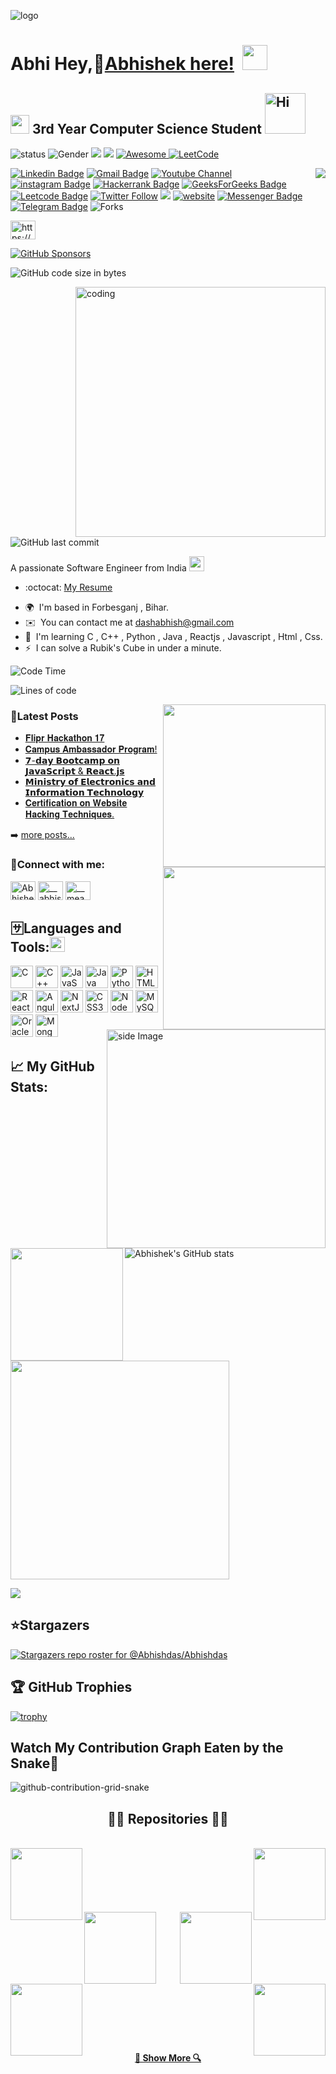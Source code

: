 ![logo](https://github.com/Abhishdas/Abhishdas/blob/main/Abhi.png)

Abhi
Hey,🙎[Abhishek here!](https://www.linkedin.com/in/abhisdas) ![]() <img src="https://media.giphy.com/media/hvRJCLFzcasrR4ia7z/giphy.gif" width="40px" height="40px">                   
====================================================================================================================================

<img src="https://media.giphy.com/media/WUlplcMpOCEmTGBtBW/giphy.gif" width="30">  3rd Year Computer Science Student   <img src="https://emojis.slackmojis.com/emojis/images/1588866973/8934/hellokittydance.gif?1588866973" alt="Hi" width="65" />
--------------------
![status](https://img.shields.io/badge/STATUS-UP-brightgreen) ![Gender](https://img.shields.io/badge/Gender-%F0%9F%A4%B5-lightgrey) ![](https://img.shields.io/github/stars/Abhishdas?color=fefb7b&logo=Undertale)
[![](https://img.shields.io/github/followers/Abhishdas?color=27da6b&logo=Handshake)](https://github.com/Abhishdas?tab=followers)   </a>
  <a href="https://github.com/Abhishdas/Abhishdas">
    <img alt="Awesome" src="https://awesome.re/mentioned-badge.svg">
  </a>  [![LeetCode](https://img.shields.io/badge/dynamic/json?style=plastic&labelColor=black&color=%23ffa116&label=Solved&query=solvedOverTotal&url=https%3A%2F%2Fleetcode-badge.vercel.app%2Fapi%2Fusers%2FAbhisdas&logo=leetcode&logoColor=yellow)](https://leetcode.com/Abhisdas/)




<img align="right" src="https://img.shields.io/endpoint?color=darkred&label=PROFILE%20VIEWS&logo=red&logoColor=yellow&url=https%3A%2F%2Fhits.dwyl.com%2FAbhishdas%2FAbhishdas.json"/>

[![Linkedin Badge](https://img.shields.io/badge/-Abhishdas-blue?style=flat-square&logo=Linkedin&logoColor=white&link=https://www.linkedin.com/in/abhisdas)](https://www.linkedin.com/in/abhisdas) [![Gmail Badge](https://img.shields.io/badge/-dashabhish@gmail.com-c14438?style=flat-square&logo=Gmail&logoColor=white&link=mailto:dashabhish@gmail.com)](mailto:dashabhish@gmail.com) [![Youtube Channel](https://img.shields.io/badge/-Abhishek%20Kumar%20DAS-c14438?style=flat-square&logo=Youtube&link=https://www.youtube.com/channel/UCRZLcQIvFES7Mvz3uFOvHjg)](https://www.youtube.com/channel/UCRZLcQIvFES7Mvz3uFOvHjg)
 [![instagram Badge](https://img.shields.io/badge/-Abhish%20Das-purple?style=flat-square&logo=Instagram&link=https://www.instagram.com/abhis.das)](https://www.instagram.com/abhis.das) [![Hackerrank Badge](https://img.shields.io/badge/-Dash%20Abhish-black?style=flat-square&logo=Hackerrank&link=https://www.hackerrank.com/dashabhish?hr_r=1)](https://www.hackerrank.com/dashabhish?hr_r=1) [![GeeksForGeeks Badge](https://img.shields.io/badge/-Abhis%20das-black?style=flat-square&logo=GeeksForGeeks&link=https://auth.geeksforgeeks.org/user/abhisdas)](https://auth.geeksforgeeks.org/user/abhisdas)  [![Leetcode Badge](https://img.shields.io/badge/-Abhis%20das-black?style=flat-square&logo=Leetcode&link=https://leetcode.com/Abhisdas/)](https://leetcode.com/Abhisdas/)
[![Twitter Follow](https://img.shields.io/twitter/follow/das_Abhish?style=social)](https://twitter.com/das_Abhish)
[![](https://img.shields.io/badge/-@Abhishdas-%23181717?style=flat-square&logo=github)](https://github.com/Abhishdas)
[![website](https://img.shields.io/badge/Website-46a2f1.svg?&style=flat-square&logo=Google-Chrome&logoColor=white&link=https://abhishdas.github.io/TXON_04/)](https://abhishdas.github.io/TXON_04/)
 [![Messenger Badge](https://img.shields.io/badge/-Messenger-0078FF?style=flat&logo=Messenger&logoColor=white)](https://m.me/meabhishek.dash "Connect on Facebook") [![Telegram Badge](https://img.shields.io/badge/-@Abhisdas-0088CC?style=flat&logo=Telegram&logoColor=white)](https://t.me/Abhisdas "Contact on Telegram")  <img alt="Forks" src="https://img.shields.io/github/forks/Abhishdas/OS_LAB?style=flat-square&labelColor=343b41"/>

<a href="https://www.codechef.com/users/abhisdas" target="blank"><img align="center" src="https://cdn.jsdelivr.net/npm/simple-icons@3.1.0/icons/codechef.svg" alt="https://www.codechef.com/users/abhisdas" height="30" width="40" /></a>



 [![GitHub Sponsors](https://img.shields.io/github/sponsors/Abhishdas?color=BF4B8A1&logo=githubsponsors&style=for-the-badge&label=Sponsor%20on%20Github)](https://github.com/sponsors/Abhishdas)
 


 
![GitHub code size in bytes](https://img.shields.io/github/languages/code-size/Abhishdas/Final-Project-FRT.svg?colorB=RebeccaPurple&label=Code%20Size&style=popout)


  <img align="right" alt="coding" width="400" src="https://camo.githubusercontent.com/c1dcb74cc1c1835b1d716f5051499a2814c683c806b15f04b0eba492863703e9/68747470733a2f2f63646e2e6472696262626c652e636f6d2f75736572732f3733303730332f73637265656e73686f74732f363538313234332f6176656e746f2e676966">
  



![GitHub last commit](https://img.shields.io/github/last-commit/Abhishdas/Abhishdas.svg)










  
A passionate Software Engineer from India <img src="https://github.com/TheDudeThatCode/TheDudeThatCode/blob/master/Assets/Earth.gif" width="24px">

  - :octocat: [My Resume](https://drive.google.com/file/d/10nwN7fyAja3_BP-duQaDNQ3eidKoNK06/view?usp=drive_link)
*   🌍  I'm based in Forbesganj , Bihar.
*   ✉️  You can contact me at [dashabhish@gmail.com](mailto:dashabhish@gmail.com)
*   🧠  I'm learning C , C++ , Python , Java , Reactjs , Javascript , Html , Css.
*   ⚡  I can solve a Rubik's Cube in under a minute.


  
    
  ![Code Time](http://img.shields.io/badge/Code%20Time-600%20hrs%2041%20mins-orange)

![Lines of code](https://img.shields.io/badge/From%20Hello%20World%20To-Thousands%20of%20lines%20of%20code-black)

<img align="right" src="https://stats.quine.sh/Abhisdas/github?theme=dark" width="260">
<img align="right" src="https://stats.quine.sh/Abhisdas/dependencies?theme=dark" width="260">



### 📮Latest Posts

<!--POST-LIST:START -->
- [ 𝐅𝐥𝐢𝐩𝐫 𝐇𝐚𝐜𝐤𝐚𝐭𝐡𝐨𝐧 𝟏𝟕](https://www.linkedin.com/posts/abhisdas_teamwork-webdevelopment-hackathon-activity-7067010166155603968-dU9U?utm_source=share&utm_medium=member_desktop)
- [𝐂𝐚𝐦𝐩𝐮𝐬 𝐀𝐦𝐛𝐚𝐬𝐬𝐚𝐝𝐨𝐫 𝐏𝐫𝐨𝐠𝐫𝐚𝐦!](https://www.linkedin.com/posts/abhisdas_everyone-devtown-campusambassador-activity-7056012966332141568-ELhw?utm_source=share&utm_medium=member_desktop)
- [𝟳-𝗱𝗮𝘆 𝗕𝗼𝗼𝘁𝗰𝗮𝗺𝗽 𝗼𝗻 𝗝𝗮𝘃𝗮𝗦𝗰𝗿𝗶𝗽𝘁 & 𝗥𝗲𝗮𝗰𝘁.𝗷𝘀](https://www.linkedin.com/posts/abhisdas_javascript-react-google-activity-7055660903840563200-C42B?utm_source=share&utm_medium=member_desktop)
- [𝗠𝗶𝗻𝗶𝘀𝘁𝗿𝘆 𝗼𝗳 𝗘𝗹𝗲𝗰𝘁𝗿𝗼𝗻𝗶𝗰𝘀 𝗮𝗻𝗱 𝗜𝗻𝗳𝗼𝗿𝗺𝗮𝘁𝗶𝗼𝗻 𝗧𝗲𝗰𝗵𝗻𝗼𝗹𝗼𝗴𝘆](https://www.linkedin.com/posts/abhisdas_stay-safe-online-campaign-activity-7045398111296385026-BvPa?utm_source=share&utm_medium=member_desktop)
- [𝐂𝐞𝐫𝐭𝐢𝐟𝐢𝐜𝐚𝐭𝐢𝐨𝐧 𝐨𝐧 𝐖𝐞𝐛𝐬𝐢𝐭𝐞 𝐇𝐚𝐜𝐤𝐢𝐧𝐠 𝐓𝐞𝐜𝐡𝐧𝐢𝐪𝐮𝐞𝐬.](https://www.linkedin.com/posts/abhisdas_training-growth-learning-activity-7038923753019371520-x4OM?utm_source=share&utm_medium=member_desktop)
<!--POST-LIST:END -->

➡️ [more posts...](https://www.linkedin.com/in/abhisdas/)










  
  <img src="https://github.com/sciencepal/sciencepal/blob/master/assets/life_balance.gif" alt="side Image" align="right" width="350" height="auto" />
<h3 align="left">🤝Connect with me:</h3>
<p align="left">
<a href="https://linkedin.com/in/abhishek-das-b55156225/" target="blank"><img align="center" src="https://raw.githubusercontent.com/rahuldkjain/github-profile-readme-generator/master/src/images/icons/Social/linked-in-alt.svg" alt="Abhishek Das" height="30" width="40" /></a>
<a href="https://instagram.com/__abhis.das__" target="blank"><img align="center" src="https://raw.githubusercontent.com/rahuldkjain/github-profile-readme-generator/master/src/images/icons/Social/instagram.svg" alt="__abhis.das__" height="30" width="40" /></a>
<a href="https://www.facebook.com/__meabhishek.dash__" target="blank"><img align="center" src="https://raw.githubusercontent.com/rahuldkjain/github-profile-readme-generator/master/src/images/icons/Social/facebook.svg" alt="__meabhishek.dash__" height="30" width="40" /></a>
</p>

## 🈂️Languages and Tools:<img src='https://user-images.githubusercontent.com/74038190/206662607-d9e7591e-bbf9-42f9-9386-29efc927bc16.gif' width="24">
<p align="left">
<a href="https://docs.microsoft.com/en-us/cpp/?view=msvc-170" target="_blank" rel="noreferrer"><img src="https://raw.githubusercontent.com/danielcranney/readme-generator/main/public/icons/skills/c-colored.svg" width="36" height="36" alt="C" /></a>
<a href="https://docs.microsoft.com/en-us/cpp/?view=msvc-170" target="_blank" rel="noreferrer"><img src="https://raw.githubusercontent.com/danielcranney/readme-generator/main/public/icons/skills/cplusplus-colored.svg" width="36" height="36" alt="C++" /></a>
<a href="https://developer.mozilla.org/en-US/docs/Web/JavaScript" target="_blank" rel="noreferrer"><img src="https://raw.githubusercontent.com/danielcranney/readme-generator/main/public/icons/skills/javascript-colored.svg" width="36" height="36" alt="JavaScript" /></a>
<a href="https://www.oracle.com/java/" target="_blank" rel="noreferrer"><img src="https://raw.githubusercontent.com/danielcranney/readme-generator/main/public/icons/skills/java-colored.svg" width="36" height="36" alt="Java" /></a>
<a href="https://www.python.org/" target="_blank" rel="noreferrer"><img src="https://raw.githubusercontent.com/danielcranney/readme-generator/main/public/icons/skills/python-colored.svg" width="36" height="36" alt="Python" /></a>
<a href="https://developer.mozilla.org/en-US/docs/Glossary/HTML5" target="_blank" rel="noreferrer"><img src="https://raw.githubusercontent.com/danielcranney/readme-generator/main/public/icons/skills/html5-colored.svg" width="36" height="36" alt="HTML5" /></a>
<a href="https://reactjs.org/" target="_blank" rel="noreferrer"><img src="https://raw.githubusercontent.com/danielcranney/readme-generator/main/public/icons/skills/react-colored.svg" width="36" height="36" alt="React" /></a>
<a href="https://angular.io/" target="_blank" rel="noreferrer"><img src="https://raw.githubusercontent.com/danielcranney/readme-generator/main/public/icons/skills/angularjs-colored.svg" width="36" height="36" alt="Angular" /></a>
<a href="https://nextjs.org/docs" target="_blank" rel="noreferrer"><img src="https://raw.githubusercontent.com/danielcranney/readme-generator/main/public/icons/skills/nextjs-colored.svg" width="36" height="36" alt="NextJs" /></a>
<a href="https://www.w3.org/TR/CSS/#css" target="_blank" rel="noreferrer"><img src="https://raw.githubusercontent.com/danielcranney/readme-generator/main/public/icons/skills/css3-colored.svg" width="36" height="36" alt="CSS3" /></a>
<a href="https://nodejs.org/en/" target="_blank" rel="noreferrer"><img src="https://raw.githubusercontent.com/danielcranney/readme-generator/main/public/icons/skills/nodejs-colored.svg" width="36" height="36" alt="NodeJS" /></a>
<a href="https://www.mysql.com/" target="_blank" rel="noreferrer"><img src="https://raw.githubusercontent.com/danielcranney/readme-generator/main/public/icons/skills/mysql-colored.svg" width="36" height="36" alt="MySQL" /></a>
<a href="https://www.oracle.com/uk/index.html" target="_blank" rel="noreferrer"><img src="https://raw.githubusercontent.com/danielcranney/readme-generator/main/public/icons/skills/oracle-colored.svg" width="36" height="36" alt="Oracle" /></a>
<a href="https://www.mongodb.com/" target="_blank" rel="noreferrer"><img src="https://raw.githubusercontent.com/danielcranney/readme-generator/main/public/icons/skills/mongodb-colored.svg" width="36" height="36" alt="MongoDB" /></a>
</p>



## 📈 My GitHub Stats:   
<img align="left" height="180em" src="https://github-readme-stats-sigma-five.vercel.app/api/top-langs/?username=Abhishdas&layout=compact&langs_count=8"/>

![Abhishek's GitHub stats](https://github-readme-stats.vercel.app/api?username=Abhishdas&theme=graywhite&show_icons=true) 


<img src="https://stats.quine.sh/Abhisdas/languages-over-time?theme=dark" width="350">

<a href="http://www.github.com/Abhishdas"><img src="https://github-readme-streak-stats.herokuapp.com/?user=Abhishdas&stroke=ffffff&background=831843&ring=6366f1&fire=6366f1&currStreakNum=ffffff&currStreakLabel=6366f1&sideNums=ffffff&sideLabels=ffffff&dates=ffffff&hide_border=true" /></a>          



## ⭐Stargazers

[![Stargazers repo roster for @Abhishdas/Abhishdas](https://reporoster.com/stars/Abhishdas/Abhishdas)](https://github.com/Abhishdas/Abhishdas/stargazers)


## 🏆 GitHub Trophies

  [![trophy](https://github-profile-trophy.vercel.app/?username=Abhishdas&theme=onedark)](https://github.com/Abhishdas/github-profile-trophy)



## Watch My Contribution Graph Eaten by the Snake🐍
![github-contribution-grid-snake](https://github.com/Abhishdas/Abhishdas/assets/110592131/23a702dd-b772-4a98-bd0e-4a7e17826c60)


<h2 align="center">👨‍💻 Repositories 👨‍💻</h2>
<br>
<div width="100%" align="center">
  <a align="left" href="https://github.com/Abhishdas/JAVA-LAB" title="JAVA-LAB"><img align="left" height="115" src="https://github-readme-stats.vercel.app/api/pin/?username=Abhishdas&repo=JAVA-LAB&theme=react&border_color=61dafb&border_radius=10"></a><a align="right" href="https://github.com/Abhishdas/https://github.com/Abhishdas/DBMS_LAB-MY-SQL-" title="https://github.com/Abhishdas/DBMS_LAB-MY-SQL-"><img align="right" height="115" src="https://github-readme-stats.vercel.app/api/pin/?username=Abhishdas&repo=DBMS_LAB-MY-SQL-&theme=react&border_color=61dafb&border_radius=10"></a>
</div>
<br/><br/><br/><br/><br/><br/>
<div width="100%" align="center">
  <a align="left" href="https://github.com/Abhishdas/OS_LAB" title="OS_LAB"><img align="left" height="115" src="https://github-readme-stats.vercel.app/api/pin/?username=Abhishdas&repo=OS_LAB&theme=react&border_color=61dafb&border_radius=10"></a>
  <a align="right" href="https://github.com/Abhishdas/DSA-LAB" title="DSA-LAB"><img align="right" height="115" src="https://github-readme-stats.vercel.app/api/pin/?username=Abhishdas&repo=DSA-LAB&theme=react&border_color=61dafb&border_radius=10"></a>
</div>
<br/><br/><br/><br/><br/><br/>
<div width="100%" align="center">
  <a align="left" href="https://github.com/Abhishdas/Alpha-Batch" title="Alpha-Batch"><img align="left" height="115" src="https://github-readme-stats.vercel.app/api/pin/?username=Abhishdas&repo=Alpha-Batch&theme=react&border_color=61dafb&border_radius=10"></a>
  <a align="right" href="https://github.com/Abhishdas/Abhishdas" title="Abhishdas"><img align="right" height="115" src="https://github-readme-stats.vercel.app/api/pin/?username=Abhishdas&repo=Abhishdas&theme=react&border_color=61dafb&border_radius=10"></a>
</div>
<br/><br/><br/><br/><br/><br/>

<h4 align="center">
  <a href="https://github.com/Abhishdas?tab=repositories" title="Show Repositories">🔎 Show More 🔍</a>
</h4>







